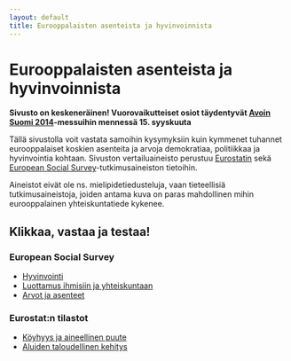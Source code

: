 ```yaml
---
layout: default
title: Eurooppalaisten asenteista ja hyvinvoinnista
---
```



# Eurooppalaisten asenteista ja hyvinvoinnista

**Sivusto on keskeneräinen! Vuorovaikutteiset osiot täydentyvät [Avoin Suomi 2014](http://avoinsuomi2014.fi/)-messuihin mennessä 15. syyskuuta**

Tällä sivustolla voit vastata samoihin kysymyksiin kuin kymmenet tuhannet eurooppalaiset koskien asenteita ja arvoja demokratiaa, politiikkaa ja hyvinvointia kohtaan. Sivuston vertailuaineisto perustuu [Eurostatin](http://epp.eurostat.ec.europa.eu/portal/page/portal/eurostat/home) sekä [European Social Survey](http://www.europeansocialsurvey.org/)-tutkimusaineiston tietoihin.

Aineistot eivät ole ns. mielipidetiedusteluja, vaan tieteellisiä tutkimusaineistoja, joiden antama kuva on paras mahdollinen mihin eurooppalainen yhteiskuntatiede kykenee.

## Klikkaa, vastaa ja testaa!

### European Social Survey

- [Hyvinvointi](https://muuankarski.shinyapps.io/avoin-suomi-2014-shiny/ess_hyvinvointi.Rmd)
- [Luottamus ihmisiin ja yhteiskuntaan](https://muuankarski.shinyapps.io/avoin-suomi-2014-shiny/ess_luottamus.Rmd)
- [Arvot ja asenteet](https://muuankarski.shinyapps.io/avoin-suomi-2014-shiny/ess_arvot.Rmd)

### Eurostat:n tilastot

- [Köyhyys ja aineellinen puute](https://muuankarski.shinyapps.io/avoin-suomi-2014-shiny/eurostat_koyhyys.Rmd)
- [Aluiden taloudellinen kehitys](https://muuankarski.shinyapps.io/avoin-suomi-2014-shiny/eurostat_alueet.Rmd)


<!--

### Maatason indikaattoreita sosiaalipolitiikasta ja hyvinvoinnista

Tällä härvelillä voit laskea korrelaatioita sekä piirtää aikasarjoja ja karttoja yli tuhannesta (1000) [Quality of Government](http://www.qog.pol.gu.se/)-instituutin *avoimesta* [Social Policy](http://www.qog.pol.gu.se/data/datadownloads/qogsocialpolicydata/)-datasta löytyvästä indikaattorista.

- [Correlation gadget on Quality of Govenment data - Social Policy data](http://glimmer.rstudio.com/muuankarski/QogSocPol/)


***


![](qr/qrcode.png)

-->